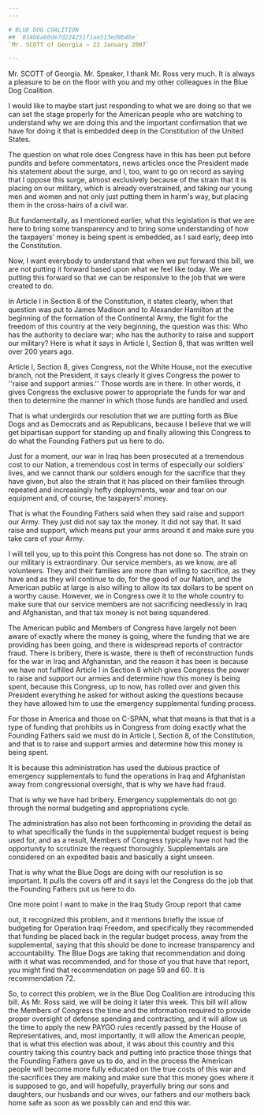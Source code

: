 ```yaml
---
---

# BLUE DOG COALITION
## `014b6a60de7d224251f1ae513ed9b4be`
`Mr. SCOTT of Georgia — 22 January 2007`

---
```



Mr. SCOTT of Georgia. Mr. Speaker, I thank Mr. Ross very much. It is 
always a pleasure to be on the floor with you and my other colleagues 
in the Blue Dog Coalition.

I would like to maybe start just responding to what we are doing so 
that we can set the stage properly for the American people who are 
watching to understand why we are doing this and the important 
confirmation that we have for doing it that is embedded deep in the 
Constitution of the United States.

The question on what role does Congress have in this has been put 
before pundits and before commentators, news articles once the 
President made his statement about the surge, and I, too, want to go on 
record as saying that I oppose this surge, almost exclusively because 
of the strain that it is placing on our military, which is already 
overstrained, and taking our young men and women and not only just 
putting them in harm's way, but placing them in the cross-hairs of a 
civil war.

But fundamentally, as I mentioned earlier, what this legislation is 
that we are here to bring some transparency and to bring some 
understanding of how the taxpayers' money is being spent is embedded, 
as I said early, deep into the Constitution.

Now, I want everybody to understand that when we put forward this 
bill, we are not putting it forward based upon what we feel like today. 
We are putting this forward so that we can be responsive to the job 
that we were created to do.

In Article I in Section 8 of the Constitution, it states clearly, 
when that question was put to James Madison and to Alexander Hamilton 
at the beginning of the formation of the Continental Army, the fight 
for the freedom of this country at the very beginning, the question was 
this: Who has the authority to declare war; who has the authority to 
raise and support our military? Here is what it says in Article I, 
Section 8, that was written well over 200 years ago.

Article I, Section 8, gives Congress, not the White House, not the 
executive branch, not the President, it says clearly it gives Congress 
the power to ''raise and support armies.'' Those words are in there. In 
other words, it gives Congress the exclusive power to appropriate the 
funds for war and then to determine the manner in which those funds are 
handled and used.

That is what undergirds our resolution that we are putting forth as 
Blue Dogs and as Democrats and as Republicans, because I believe that 
we will get bipartisan support for standing up and finally allowing 
this Congress to do what the Founding Fathers put us here to do.

Just for a moment, our war in Iraq has been prosecuted at a 
tremendous cost to our Nation, a tremendous cost in terms of especially 
our soldiers' lives, and we cannot thank our soldiers enough for the 
sacrifice that they have given, but also the strain that it has placed 
on their families through repeated and increasingly hefty deployments, 
wear and tear on our equipment and, of course, the taxpayers' money.

That is what the Founding Fathers said when they said raise and 
support our Army. They just did not say tax the money. It did not say 
that. It said raise and support, which means put your arms around it 
and make sure you take care of your Army.

I will tell you, up to this point this Congress has not done so. The 
strain on our military is extraordinary. Our service members, as we 
know, are all volunteers. They and their families are more than willing 
to sacrifice, as they have and as they will continue to do, for the 
good of our Nation, and the American public at large is also willing to 
allow its tax dollars to be spent on a worthy cause. However, we in 
Congress owe it to the whole country to make sure that our service 
members are not sacrificing needlessly in Iraq and Afghanistan, and 
that tax money is not being squandered.

The American public and Members of Congress have largely not been 
aware of exactly where the money is going, where the funding that we 
are providing has been going, and there is widespread reports of 
contractor fraud. There is bribery, there is waste, there is theft of 
reconstruction funds for the war in Iraq and Afghanistan, and the 
reason it has been is because we have not fulfilled Article I in 
Section 8 which gives Congress the power to raise and support our 
armies and determine how this money is being spent, because this 
Congress, up to now, has rolled over and given this President 
everything he asked for without asking the questions because they have 
allowed him to use the emergency supplemental funding process.

For those in America and those on C-SPAN, what that means is that 
that is a type of funding that prohibits us in Congress from doing 
exactly what the Founding Fathers said we must do in Article I, Section 
8, of the Constitution, and that is to raise and support armies and 
determine how this money is being spent.

It is because this administration has used the dubious practice of 
emergency supplementals to fund the operations in Iraq and Afghanistan 
away from congressional oversight, that is why we have had fraud.

That is why we have had bribery. Emergency supplementals do not go 
through the normal budgeting and appropriations cycle.

The administration has also not been forthcoming in providing the 
detail as to what specifically the funds in the supplemental budget 
request is being used for, and as a result, Members of Congress 
typically have not had the opportunity to scrutinize the request 
thoroughly. Supplementals are considered on an expedited basis and 
basically a sight unseen.

That is why what the Blue Dogs are doing with our resolution is so 
important. It pulls the covers off and it says let the Congress do the 
job that the Founding Fathers put us here to do.

One more point I want to make in the Iraq Study Group report that 
came


out, it recognized this problem, and it mentions briefly the issue of 
budgeting for Operation Iraqi Freedom, and specifically they 
recommended that funding be placed back in the regular budget process, 
away from the supplemental, saying that this should be done to increase 
transparency and accountability. The Blue Dogs are taking that 
recommendation and doing with it what was recommended, and for those of 
you that have that report, you might find that recommendation on page 
59 and 60. It is recommendation 72.

So, to correct this problem, we in the Blue Dog Coalition are 
introducing this bill. As Mr. Ross said, we will be doing it later this 
week. This bill will allow the Members of Congress the time and the 
information required to provide proper oversight of defense spending 
and contracting, and it will allow us the time to apply the new PAYGO 
rules recently passed by the House of Representatives, and, most 
importantly, it will allow the American people, that is what this 
election was about, it was about this country and this country taking 
this country back and putting into practice those things that the 
Founding Fathers gave us to do, and in the process the American people 
will become more fully educated on the true costs of this war and the 
sacrifices they are making and make sure that this money goes where it 
is supposed to go, and will hopefully, prayerfully bring our sons and 
daughters, our husbands and our wives, our fathers and our mothers back 
home safe as soon as we possibly can and end this war.